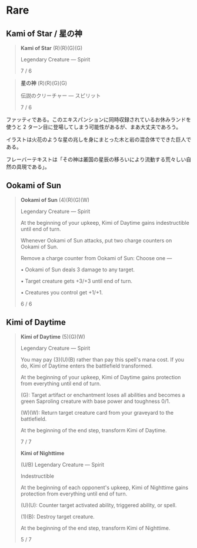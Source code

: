 # Rare

## Kami of Star / 星の神

> **Kami of Star** (R)(R)(G)(G)
>
> Legendary Creature — Spirit
>
> 7 / 6

> **星の神** (R)(R)(G)(G)
>
> 伝説のクリーチャー — スピリット
>
> 7 / 6

ファッティである。このエキスパンションに同時収録されているお休みランドを使うと 2 ターン目に登場してしまう可能性があるが、まあ大丈夫であろう。

イラストは火花のような星の兆しを身にまとった木と岩の混合体でできた巨人である。

フレーバーテキストは「その神は叢国の星辰の移ろいにより流動する荒々しい自然の具現である」。

## Ookami of Sun

> **Ookami of Sun** (4)(R)(G)(W)
>
> Legendary Creature — Spirit
>
> At the beginning of your upkeep, Kimi of Daytime gains indestructible until end of turn.
>
> Whenever Ookami of Sun attacks, put two charge counters on Ookami of Sun.
>
> Remove a charge counter from Ookami of Sun: Choose one —
>
> • Ookami of Sun deals 3 damage to any target.
>
> • Target creature gets +3/+3 until end of turn.
>
> • Creatures you control get +1/+1.
>
> 6 / 6

## Kimi of Daytime

> **Kimi of Daytime** (5)(G)(W)
>
> Legendary Creature — Spirit
>
> You may pay (3)(U)(B) rather than pay this spell's mana cost. If you do, Kimi of Daytime enters the battlefield transformed.
>
> At the beginning of your upkeep, Kimi of Daytime gains protection from everything until end of turn.
>
> (G): Target artifact or enchantment loses all abilities and becomes a green Saproling creature with base power and toughness 0/1.
>
> (W)(W): Return target creature card from your graveyard to the battlefield.
>
> At the beginning of the end step, transform Kimi of Daytime.
>
> 7 / 7
>
> **Kimi of Nighttime**
>
> (U/B) Legendary Creature — Spirit
>
> Indestructible
>
> At the beginning of each opponent's upkeep, Kimi of Nighttime gains protection from everything until end of turn.
>
> (U)(U): Counter target activated ability, triggered ability, or spell.
>
> (1)(B): Destroy target creature.
>
> At the beginning of the end step, transform Kimi of Nighttime.
>
> 5 / 7
